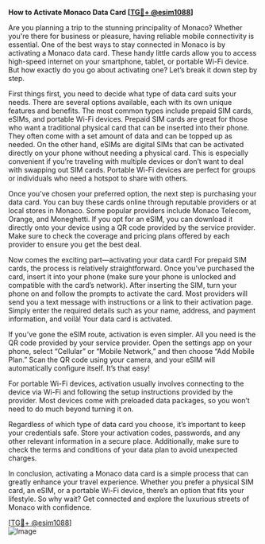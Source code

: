 **How to Activate Monaco Data Card [[TG💪+ @esim1088](https://t.me/s/esim1088)]**

Are you planning a trip to the stunning principality of Monaco? Whether you're there for business or pleasure, having reliable mobile connectivity is essential. One of the best ways to stay connected in Monaco is by activating a Monaco data card. These handy little cards allow you to access high-speed internet on your smartphone, tablet, or portable Wi-Fi device. But how exactly do you go about activating one? Let’s break it down step by step.

First things first, you need to decide what type of data card suits your needs. There are several options available, each with its own unique features and benefits. The most common types include prepaid SIM cards, eSIMs, and portable Wi-Fi devices. Prepaid SIM cards are great for those who want a traditional physical card that can be inserted into their phone. They often come with a set amount of data and can be topped up as needed. On the other hand, eSIMs are digital SIMs that can be activated directly on your phone without needing a physical card. This is especially convenient if you’re traveling with multiple devices or don’t want to deal with swapping out SIM cards. Portable Wi-Fi devices are perfect for groups or individuals who need a hotspot to share with others.

Once you’ve chosen your preferred option, the next step is purchasing your data card. You can buy these cards online through reputable providers or at local stores in Monaco. Some popular providers include Monaco Telecom, Orange, and Moneghetti. If you opt for an eSIM, you can download it directly onto your device using a QR code provided by the service provider. Make sure to check the coverage and pricing plans offered by each provider to ensure you get the best deal.

Now comes the exciting part—activating your data card! For prepaid SIM cards, the process is relatively straightforward. Once you’ve purchased the card, insert it into your phone (make sure your phone is unlocked and compatible with the card’s network). After inserting the SIM, turn your phone on and follow the prompts to activate the card. Most providers will send you a text message with instructions or a link to their activation page. Simply enter the required details such as your name, address, and payment information, and voilà! Your data card is activated.

If you’ve gone the eSIM route, activation is even simpler. All you need is the QR code provided by your service provider. Open the settings app on your phone, select “Cellular” or “Mobile Network,” and then choose “Add Mobile Plan.” Scan the QR code using your camera, and your eSIM will automatically configure itself. It’s that easy!

For portable Wi-Fi devices, activation usually involves connecting to the device via Wi-Fi and following the setup instructions provided by the provider. Most devices come with preloaded data packages, so you won’t need to do much beyond turning it on.

Regardless of which type of data card you choose, it’s important to keep your credentials safe. Store your activation codes, passwords, and any other relevant information in a secure place. Additionally, make sure to check the terms and conditions of your data plan to avoid unexpected charges.

In conclusion, activating a Monaco data card is a simple process that can greatly enhance your travel experience. Whether you prefer a physical SIM card, an eSIM, or a portable Wi-Fi device, there’s an option that fits your lifestyle. So why wait? Get connected and explore the luxurious streets of Monaco with confidence. 

[[TG💪+ @esim1088](https://t.me/s/esim1088)]  
![Image](https://i.postimg.cc/Y0z9fWf4/image.png)